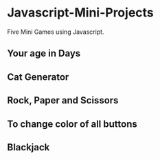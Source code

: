 # Javascript-Mini-Projects
Five Mini Games using Javascript.

## Your age in Days

## Cat Generator

## Rock, Paper and Scissors

## To change color of all buttons

## Blackjack
